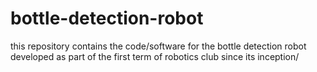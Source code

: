 # bottle-detection-robot
this repository contains the code/software for the bottle detection robot developed as part of the first term of robotics club since its inception/
